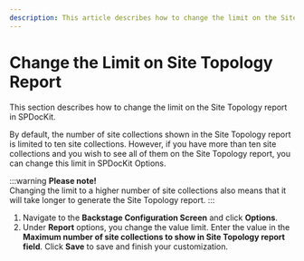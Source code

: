 ```yaml
---
description: This article describes how to change the limit on the Site Topology report in SPDocKit.
---
```


# Change the Limit on Site Topology Report

This section describes how to change the limit on the Site Topology report in SPDocKit.

By default, the number of site collections shown in the Site Topology report is limited to ten site collections. However, if you have more than ten site collections and you wish to see all of them on the Site Topology report, you can change this limit in SPDocKit Options.

:::warning
**Please note!**  
Changing the limit to a higher number of site collections also means that it will take longer to generate the Site Topology report.
:::

1. Navigate to the **Backstage Configuration Screen** and click **Options**.
2. Under **Report** options, you change the value limit. Enter the value in the **Maximum number of site collections to show in Site Topology report field**. Click **Save** to save and finish your customization.

